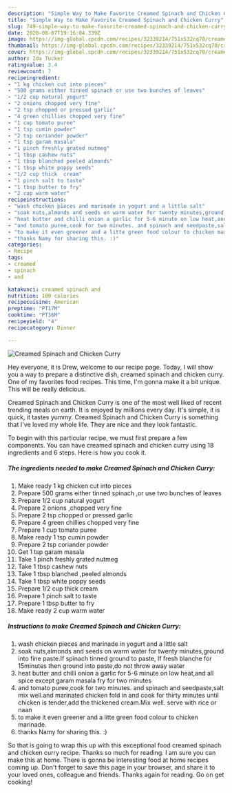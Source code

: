 ```yaml
---
description: "Simple Way to Make Favorite Creamed Spinach and Chicken Curry"
title: "Simple Way to Make Favorite Creamed Spinach and Chicken Curry"
slug: 749-simple-way-to-make-favorite-creamed-spinach-and-chicken-curry
date: 2020-08-07T19:16:04.339Z
image: https://img-global.cpcdn.com/recipes/32339214/751x532cq70/creamed-spinach-and-chicken-curry-recipe-main-photo.jpg
thumbnail: https://img-global.cpcdn.com/recipes/32339214/751x532cq70/creamed-spinach-and-chicken-curry-recipe-main-photo.jpg
cover: https://img-global.cpcdn.com/recipes/32339214/751x532cq70/creamed-spinach-and-chicken-curry-recipe-main-photo.jpg
author: Ida Tucker
ratingvalue: 3.4
reviewcount: 7
recipeingredient:
- "1 kg chicken cut into pieces"
- "500 grams either tinned spinach or use two bunches of leaves"
- "1/2 cup natural yogurt"
- "2 onions chopped very fine"
- "2 tsp chopped or pressed garlic"
- "4 green chillies chopped very fine"
- "1 cup tomato puree"
- "1 tsp cumin powder"
- "2 tsp coriander powder"
- "1 tsp garam masala"
- "1 pinch freshly grated nutmeg"
- "1 tbsp cashew nuts"
- "1 tbsp blanched peeled almonds"
- "1 tbsp white poppy seeds"
- "1/2 cup thick  cream"
- "1 pinch salt to taste"
- "1 tbsp butter to fry"
- "2 cup warm water"
recipeinstructions:
- "wash chicken pieces and marinade in yogurt and a little salt"
- "soak nuts,almonds and seeds on warm water for twenty minutes,ground into fine paste.If spinach tinned ground to paste, If fresh blanche for 15minutes then ground into paste,do not throw away water"
- "heat butter and chilli onion a garlic for 5-6 minute on low heat,and all spice except garam masala fry for two minutes"
- "and tomato puree,cook for two minutes. and spinach and seedpaste,salt mix well.and marinated chicken fold in and cook for thirty minutes until chicken is tender,add the thickened cream.Mix well. serve with rice or naan"
- "to make it even greener and a litte green food colour to chicken marinade."
- "thanks Namy for sharing this. :)"
categories:
- Recipe
tags:
- creamed
- spinach
- and

katakunci: creamed spinach and 
nutrition: 109 calories
recipecuisine: American
preptime: "PT17M"
cooktime: "PT36M"
recipeyield: "4"
recipecategory: Dinner

---
```



![Creamed Spinach and Chicken Curry](https://img-global.cpcdn.com/recipes/32339214/751x532cq70/creamed-spinach-and-chicken-curry-recipe-main-photo.jpg)

Hey everyone, it is Drew, welcome to our recipe page. Today, I will show you a way to prepare a distinctive dish, creamed spinach and chicken curry. One of my favorites food recipes. This time, I'm gonna make it a bit unique. This will be really delicious.



Creamed Spinach and Chicken Curry is one of the most well liked of recent trending meals on earth. It is enjoyed by millions every day. It's simple, it is quick, it tastes yummy. Creamed Spinach and Chicken Curry is something that I've loved my whole life. They are nice and they look fantastic.


To begin with this particular recipe, we must first prepare a few components. You can have creamed spinach and chicken curry using 18 ingredients and 6 steps. Here is how you cook it.

<!--inarticleads1-->

##### The ingredients needed to make Creamed Spinach and Chicken Curry:

1. Make ready 1 kg chicken cut into pieces
1. Prepare 500 grams either tinned spinach ,or use two bunches of leaves
1. Prepare 1/2 cup natural yogurt
1. Prepare 2 onions ,chopped very fine
1. Prepare 2 tsp chopped or pressed garlic
1. Prepare 4 green chillies chopped very fine
1. Prepare 1 cup tomato puree
1. Make ready 1 tsp cumin powder
1. Prepare 2 tsp coriander powder
1. Get 1 tsp garam masala
1. Take 1 pinch freshly grated nutmeg
1. Take 1 tbsp cashew nuts
1. Take 1 tbsp blanched ,peeled almonds
1. Take 1 tbsp white poppy seeds
1. Prepare 1/2 cup thick  cream
1. Prepare 1 pinch salt to taste
1. Prepare 1 tbsp butter to fry
1. Make ready 2 cup warm water




<!--inarticleads2-->

##### Instructions to make Creamed Spinach and Chicken Curry:

1. wash chicken pieces and marinade in yogurt and a little salt
1. soak nuts,almonds and seeds on warm water for twenty minutes,ground into fine paste.If spinach tinned ground to paste, If fresh blanche for 15minutes then ground into paste,do not throw away water
1. heat butter and chilli onion a garlic for 5-6 minute on low heat,and all spice except garam masala fry for two minutes
1. and tomato puree,cook for two minutes. and spinach and seedpaste,salt mix well.and marinated chicken fold in and cook for thirty minutes until chicken is tender,add the thickened cream.Mix well. serve with rice or naan
1. to make it even greener and a litte green food colour to chicken marinade.
1. thanks Namy for sharing this. :)




So that is going to wrap this up with this exceptional food creamed spinach and chicken curry recipe. Thanks so much for reading. I am sure you can make this at home. There is gonna be interesting food at home recipes coming up. Don't forget to save this page in your browser, and share it to your loved ones, colleague and friends. Thanks again for reading. Go on get cooking!
